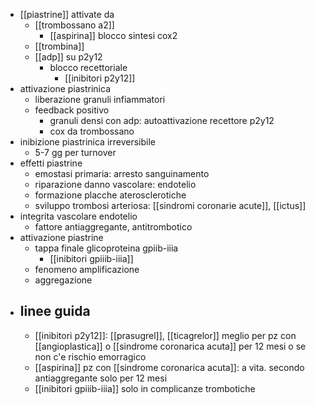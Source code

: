 - [[piastrine]] attivate da
	- [[trombossano a2]]
		- [[aspirina]] blocco sintesi cox2
	- [[trombina]]
	- [[adp]] su p2y12
		- blocco recettoriale
			- [[inibitori p2y12]]
- attivazione piastrinica
	- liberazione granuli infiammatori
	- feedback positivo
		- granuli densi con adp: autoattivazione recettore p2y12
		- cox da trombossano
- inibizione piastrinica irreversibile
	- 5-7 gg per turnover
- effetti piastrine
	- emostasi primaria: arresto sanguinamento
	- riparazione danno vascolare: endotelio
	- formazione placche aterosclerotiche
	- sviluppo trombosi arteriosa: [[sindromi coronarie acute]], [[ictus]]
- integrita vascolare endotelio
	- fattore antiaggregante, antitrombotico
- attivazione piastrine
	- tappa finale glicoproteina gpiib-iiia
		- [[inibitori gpiiib-iiia]]
	- fenomeno amplificazione
	- aggregazione
- ## linee guida
	- [[inibitori p2y12]]: [[prasugrel]], [[ticagrelor]] meglio per pz con [[angioplastica]] o [[sindrome coronarica acuta]] per 12 mesi o se non c'e rischio emorragico
	- [[aspirina]] pz con [[sindrome coronarica acuta]]: a vita. secondo antiaggregante solo per 12 mesi
	- [[inibitori gpiiib-iiia]] solo in complicanze trombotiche